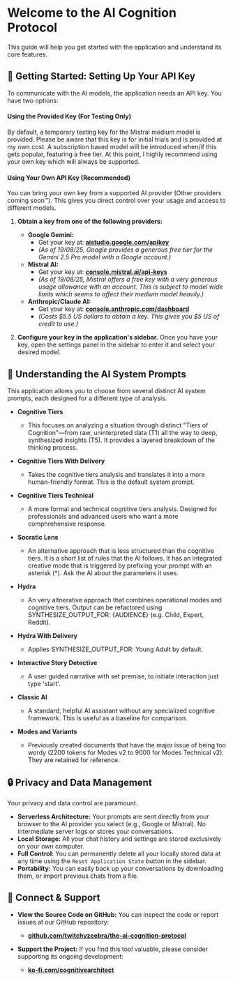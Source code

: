 # Welcome to the AI Cognition Protocol

This guide will help you get started with the application and understand its core features.

## 🚀 Getting Started: Setting Up Your API Key

To communicate with the AI models, the application needs an API key. You have two options:

#### Using the Provided Key (For Testing Only)

By default, a temporary testing key for the Mistral medium model is provided. Please be aware that this key is for initial trials and is provided at my own cost. A subscription based model will be introduced when/if this gets popular, featuring a free tier. At this point, I highly recommend using your own key which will always be supported.

#### Using Your Own API Key (Recommended)

You can bring your own key from a supported AI provider (Other providers coming soon™). This gives you direct control over your usage and access to different models.

1.  **Obtain a key from one of the following providers:**
    *   **Google Gemini:**
        *   Get your key at: **[aistudio.google.com/apikey](https://aistudio.google.com/apikey)**
        *   *(As of 19/08/25, Google provides a generous free tier for the Gemini 2.5 Pro model with a Google account.)*
    *   **Mistral AI:**
        *   Get your key at: **[console.mistral.ai/api-keys](https://console.mistral.ai/api-keys)**
        *   *(As of 19/08/25, Mistral offers a free key with a very generous usage allowance with an account. This is subject to model wide limits which seems to affect their medium model heavily.)*
    *   **Anthropic/Claude AI:**
        *   Get your key at: **[console.anthropic.com/dashboard](https://console.anthropic.com/dashboard)**
        *   *(Costs $5.5 US dollars to obtain a key. This gives you $5 US of credit to use.)*

2.  **Configure your key in the application's sidebar.** Once you have your key, open the settings panel in the sidebar to enter it and select your desired model.

## 🧠 Understanding the AI System Prompts

This application allows you to choose from several distinct AI system prompts, each designed for a different type of analysis.

*   **Cognitive Tiers**
    *   This focuses on analyzing a situation through distinct "Tiers of Cognition"—from raw, uninterpreted data (T1) all the way to deep, synthesized insights (T5). It provides a layered breakdown of the thinking process.

*   **Cognitive Tiers With Delivery**
    *   Takes the cognitive tiers analysis and translates it into a more human-friendly format. This is the default system prompt.

*   **Cognitive Tiers Technical**
    *   A more formal and technical cognitive tiers analysis. Designed for professionals and advanced users who want a more comphrehensive response.

*   **Socratic Lens**
    *   An alternative approach that is less structured than the cognitive tiers. It is a short list of rules that the AI follows. It has an integrated creative mode that is triggered by prefixing your prompt with an asterisk (*). Ask the AI about the parameters it uses.

*   **Hydra**
    *   An very altnerative approach that combines operational modes and cognitive tiers. Output can be refactored using SYNTHESIZE_OUTPUT_FOR: {AUDIENCE} (e.g. Child, Expert, Reddit).    

*   **Hydra With Delivery**
    *   Applies SYNTHESIZE_OUTPUT_FOR: Young Adult by default.  

*   **Interactive Story Detective**
    *   A user guided narrative with set premise, to initiate interaction just type 'start'.

*   **Classic AI**
    *   A standard, helpful AI assistant without any specialized cognitive framework. This is useful as a baseline for comparison. 

*   **Modes and Variants**
    *   Previously created documents that have the major issue of being too wordy (2200 tokens for Modes v2 to 9000 for Modes Technical v2). They are retained for reference.

## 🔒 Privacy and Data Management

Your privacy and data control are paramount.

*   **Serverless Architecture:** Your prompts are sent directly from your browser to the AI provider you select (e.g., Google or Mistral). No intermediate server logs or stores your conversations.
*   **Local Storage:** All your chat history and settings are stored exclusively on your own computer.
*   **Full Control:** You can permanently delete all your locally stored data at any time using the `Reset Application State` button in the sidebar.
*   **Portability:** You can easily back up your conversations by downloading them, or import previous chats from a file.

## 🤝 Connect & Support

*   **View the Source Code on GitHub:** You can inspect the code or report issues at our GitHub repository:
    *   **[github.com/twitchyzeebra/the-ai-cognition-protocol](https://github.com/twitchyzeebra/the-ai-cognition-protocol/tree/master)**

*   **Support the Project:** If you find this tool valuable, please consider supporting its ongoing development:
    *   **[ko-fi.com/cognitivearchitect](https://ko-fi.com/cognitivearchitect)**
